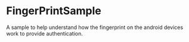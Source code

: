# FingerPrintSample

A sample to help understand how the fingerprint on the android devices work to provide authentication.
